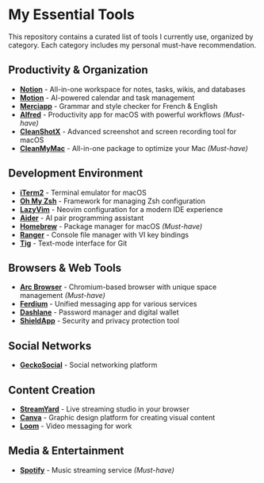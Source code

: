 # My Essential Tools

This repository contains a curated list of tools I currently use, organized by category. Each category includes my personal must-have recommendation.

## Productivity & Organization

- **[Notion](https://www.notion.so/)** - All-in-one workspace for notes, tasks, wikis, and databases
- **[Motion](https://get.usemotion.com/94irv08n8ksm)** - AI-powered calendar and task management
- **[Merciapp](https://merci.com/)** - Grammar and style checker for French & English
- **[Alfred](https://www.alfredapp.com/)** - Productivity app for macOS with powerful workflows _(Must-have)_
- **[CleanShotX](https://cleanshot.com/)** - Advanced screenshot and screen recording tool for macOS
- **[CleanMyMac](https://macpaw.com/cleanmymac)** - All-in-one package to optimize your Mac _(Must-have)_

## Development Environment

- **[iTerm2](https://iterm2.com/)** - Terminal emulator for macOS
- **[Oh My Zsh](https://ohmyz.sh/)** - Framework for managing Zsh configuration
- **[LazyVim](https://www.lazyvim.org/)** - Neovim configuration for a modern IDE experience
- **[Aider](https://aider.chat/)** - AI pair programming assistant
- **[Homebrew](https://brew.sh/)** - Package manager for macOS _(Must-have)_
- **[Ranger](https://ranger.github.io/)** - Console file manager with VI key bindings
- **[Tig](https://jonas.github.io/tig/)** - Text-mode interface for Git

## Browsers & Web Tools

- **[Arc Browser](https://arc.net/)** - Chromium-based browser with unique space management _(Must-have)_
- **[Ferdium](https://ferdium.org/)** - Unified messaging app for various services
- **[Dashlane](https://www.dashlane.com/cs/jiyB01HKIBLn)** - Password manager and digital wallet
- **[ShieldApp](https://shield.app/)** - Security and privacy protection tool

## Social Networks

- **[GeckoSocial](https://www.geckosocial.app?via=gabrielpic)** - Social networking platform

## Content Creation

- **[StreamYard](https://streamyard.com/?fpr=gabriel44)** - Live streaming studio in your browser
- **[Canva](https://www.canva.com/)** - Graphic design platform for creating visual content
- **[Loom](https://www.loom.com/)** - Video messaging for work

## Media & Entertainment

- **[Spotify](https://www.spotify.com/)** - Music streaming service _(Must-have)_
